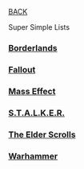 
[BACK](..)

Super Simple Lists

### [Borderlands](./borderlands)
### [Fallout](./fallout)
### [Mass Effect](./mass-effect)
### [S.T.A.L.K.E.R.](./stalker)
### [The Elder Scrolls](./the-elder-scrolls)
### [Warhammer](./warhammer)